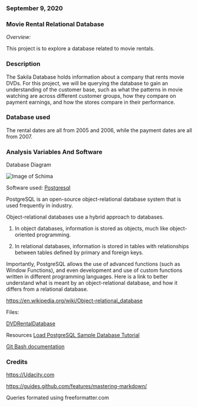 ### September 9, 2020

### Movie Rental Relational Database
*Overview:*

This project is to explore a database related to movie rentals.

### Description
The Sakila Database holds information about a company that rents movie DVDs. For this project, we will be querying the database to gain an understanding of the customer base, such as what the patterns in movie watching are across different customer groups, how they compare on payment earnings, and how the stores compare in their performance.

### Database used
The rental dates are all from 2005 and 2006, while the payment dates are all from 2007.

### Analysis Variables And Software
Database Diagram

![Image of Schima](https://video.udacity-data.com/topher/2018/September/5ba95d23_dvd-rental-erd-2/dvd-rental-erd-2.png)




Software used:
[Postgresql](https://www.postgresql.org/)

PostgreSQL is an open-source object-relational database system that is used frequently in industry.

Object-relational databases use a hybrid approach to databases.

1. In object databases, information is stored as objects, much like object-oriented programming.

2. In relational databases, information is stored in tables with relationships between tables defined by primary and foreign keys.

Importantly, PostgreSQL allows the use of advanced functions (such as Window Functions), and even development and use of custom functions written in different programming languages. Here is a link to better understand what is meant by an object-relational database, and how it differs from a relational database.

https://en.wikipedia.org/wiki/Object-relational_database

Files:

[DVDRentalDatabase](http://www.postgresqltutorial.com/postgresql-sample-database/)






Resources
[Load PostgreSQL Sample Database Tutorial](https://www.postgresqltutorial.com/load-postgresql-sample-database/)

[Git Bash documentation](https://git-scm.com/doc)


### Credits

https://Udacity.com

https://guides.github.com/features/mastering-markdown/

Queries formated using freeformatter.com